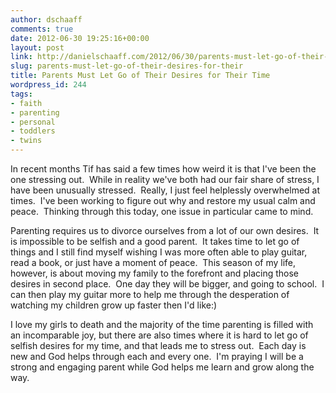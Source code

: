 ```yaml
---
author: dschaaff
comments: true
date: 2012-06-30 19:25:16+00:00
layout: post
link: http://danielschaaff.com/2012/06/30/parents-must-let-go-of-their-desires-for-their/
slug: parents-must-let-go-of-their-desires-for-their
title: Parents Must Let Go of Their Desires for Their Time
wordpress_id: 244
tags:
- faith
- parenting
- personal
- toddlers
- twins
---
```


In recent months Tif has said a few times how weird it is that I've been the one stressing out.  While in reality we've both had our fair share of stress, I have been unusually stressed.  Really, I just feel helplessly overwhelmed at times.  I've been working to figure out why and restore my usual calm and peace.  Thinking through this today, one issue in particular came to mind.




Parenting requires us to divorce ourselves from a lot of our own desires.  It is impossible to be selfish and a good parent.  It takes time to let go of things and I still find myself wishing I was more often able to play guitar, read a book, or just have a moment of peace.  This season of my life, however, is about moving my family to the forefront and placing those desires in second place.  One day they will be bigger, and going to school.  I can then play my guitar more to help me through the desperation of watching my children grow up faster then I'd like:)  




I love my girls to death and the majority of the time parenting is filled with an incomparable joy, but there are also times where it is hard to let go of selfish desires for my time, and that leads me to stress out.  Each day is new and God helps through each and every one.  I'm praying I will be a strong and engaging parent while God helps me learn and grow along the way.
